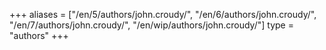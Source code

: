 +++
aliases = ["/en/5/authors/john.croudy/", "/en/6/authors/john.croudy/", "/en/7/authors/john.croudy/", "/en/wip/authors/john.croudy/"]
type = "authors"
+++
